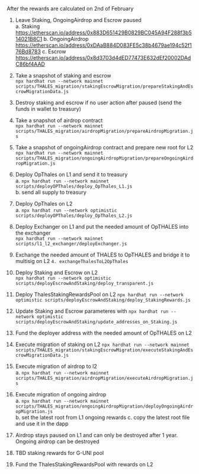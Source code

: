 After the rewards are calculated on 2nd of February

1. Leave Staking, OngoingAirdrop and Escrow paused  
   a. Staking https://etherscan.io/address/0x883D651429B0829BC045A94F288f3b514021B8C1
   b. OngoingAirdrop https://etherscan.io/address/0xDAaB884D083FE5c38b4679ae194c52f176Bd8783
   c. Escrow https://etherscan.io/address/0x8d3703d4dED77473E632dEf20002DAdC86bf4AAD

2. Take a snapshot of staking and escrow  
   `npx hardhat run --network mainnet scripts/THALES_migration/stakingEscrowMigration/prepareStakingAndEscrowMigrationData.js`
3. Destroy staking and escrow if no user action after paused (send the funds in wallet to treasury)
4. Take a snapshot of airdrop contract  
   `npx hardhat run --network mainnet scripts/THALES_migration/airdropMigration/prepareAirdropMigration.js`
5. Take a snapshot of ongoingAirdrop contract and prepare new root for L2  
   `npx hardhat run --network mainnet scripts/THALES_migration/ongoingAirdropMigration/prepareOngoingAirdropMigration.js`
6. Deploy OpThales on L1 and send it to treasury  
   a. `npx hardhat run --network mainnet scripts/deployOPThales/deploy_OpThales_L1.js`  
   b. send all supply to treasury
7. Deploy OpThales on L2  
   a. `npx hardhat run --network optimistic scripts/deployOPThales/deploy_OpThales_L2.js`
8. Deploy Exchanger on L1 and put the needed amount of OpTHALES into the exchanger  
   `npx hardhat run --network mainnet scripts/l1_l2_exchanger/deployExchanger.js`
9. Exchange the needed amount of THALES to OpTHALES and bridge it to multisig on L2 `4. exchangeThalesToL2OpThales`
10. Deploy Staking and Escrow on L2  
    `npx hardhat run --network optimistic scripts/deployEscrowAndStaking/deploy_transparent.js`
11. Deploy ThalesStakingRewardsPool on L2 
    `npx hardhat run --network optimistic scripts/deployEscrowAndStaking/deploy_StakingRewards.js`
12. Update Staking and Escrow parameteres with 
    `npx hardhat run --network optimistic scripts/deployEscrowAndStaking/update_addresses_on_Staking.js`
13. Fund the deployer address with the needed amount of OpTHALES on L2
14. Execute migration of staking on L2
    `npx hardhat run --network mainnet scripts/THALES_migration/stakingEscrowMigration/executeStakingAndEscrowMigrationData.js`
15. Execute migration of airdrop to l2  
    a. `npx hardhat run --network mainnet scripts/THALES_migration/airdropMigration/executeAirdropMigration.js`  
16. Execute migration of ongoing airdrop  
    a. `npx hardhat run --network mainnet scripts/THALES_migration/ongoingAirdropMigration/deployOngoingAirdropMigration.js`  
    b. set the latest root from L1 ongoing rewards
    c. copy the latest root file and use it in the dapp
17. Airdrop stays paused on L1 and can only be destroyed after 1 year. Ongoing airdrop can be destroyed
18. TBD staking rewards for G-UNI pool
19. Fund the ThalesStakingRewardsPool with rewards on L2

